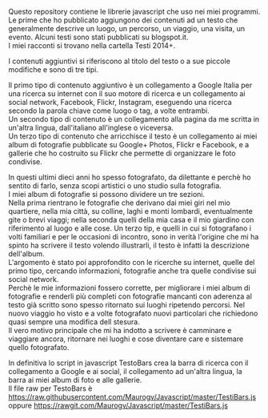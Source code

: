 Questo repository contiene le librerie javascript che uso nei miei programmi.  
Le prime che ho pubblicato aggiungono dei contenuti ad un testo che generalmente descrive un luogo, un percorso, un viaggio, una visita, un evento. Alcuni testi sono stati pubblicati su blogspot.it.  
I miei racconti si trovano nella cartella Testi 2014+.  

I contenuti aggiuntivi si riferiscono al titolo del testo o a sue piccole modifiche e sono di tre tipi.

Il primo tipo di contenuto aggiuntivo è un collegamento a Google Italia per una ricerca su internet con il suo motore di ricerca e un collegamento ai social network, Facebook, Flickr, Instagram, eseguendo una ricerca secondo la parola chiave come luogo o tag, a volte entrambi.  
Un secondo tipo di contenuto è un collegamento alla pagina da me scritta in un'altra lingua, dall'italiano all'inglese o viceversa.  
Un terzo tipo di contenuto che arricchisce il testo è un collegamento ai miei album di fotografie pubblicate su Google+ Photos, Flickr e Facebook, e a gallerie che ho costruito su Flickr che permette di organizzare le foto condivise.

In questi ultimi dieci anni ho spesso fotografato, da dilettante e perchè ho sentito di farlo, senza scopi artistici o uno studio sulla fotografia.  
I miei album di fotografie si possono dividere un tre sezioni.  
Nella prima rientrano le fotografie che derivano dai miei giri nel mio quartiere, nella mia città, su colline, laghi e monti lombardi, eventualmente gite o brevi viaggi; nella seconda quelli della mia casa e il mio giardino con riferimento al luogo e alle cose.
Un terzo tip, e quelli in cui si fotografano i volti familiari e per le occasioni di incontro, sono in verità l'origine che mi ha spinto ha scrivere il testo volendo illustrarli, il testo è infatti la descrizione dell'album.  
L'argomento è stato poi approfondito con le ricerche su internet, quelle del primo tipo, cercando informazioni, fotografie anche tra quelle condivise sui social network.   
Perchè le mie informazioni fossero corrette, per migliorare i miei album di fotografie e renderli più completi con fotografie mancanti con aderenza al testo già scritto sono spesso ritornato sui luoghi ripetendo percorsi. Nel nuovo viaggio ho visto e a volte fotografato nuovi particolari che richiedono quasi sempre una modifica dell stesura.  
Il vero motivo principale che mi ha indotto a scrivere è camminare e viaggiare ancora, ritornare nei luoghi e cose diventare care e sistemare quello fotografato.  

In definitiva lo script in javascript TestoBars crea la barra di ricerca con il collegamento a Google e ai social, il collegamento ad un'altra lingua, la barra ai miei album di foto e alle gallerie.  
Il file raw per TestoBars è https://raw.githubusercontent.com/Maurogv/Javascript/master/TestiBars.js oppure https://rawgit.com/Maurogv/Javascript/master/TestiBars.js
